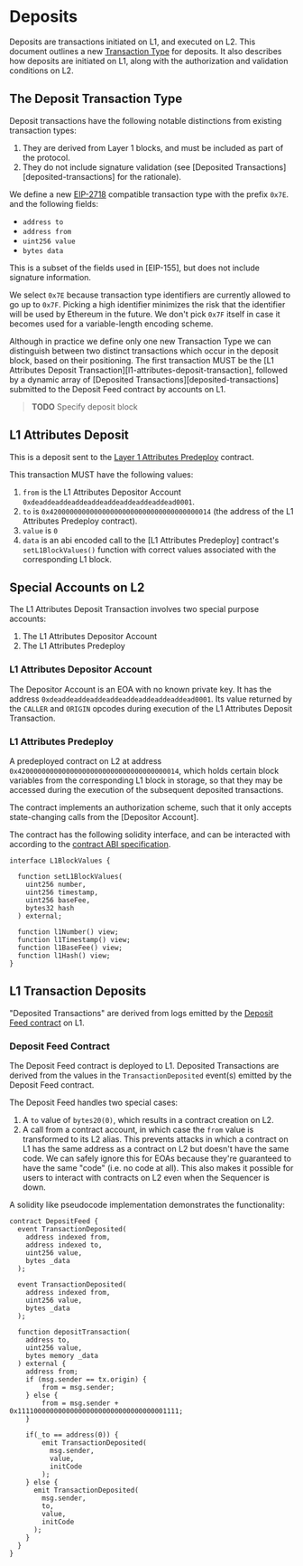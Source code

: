 # Deposits

Deposits are transactions initiated on L1, and executed on L2. This document outlines a new
[Transaction Type][transaction-type] for deposits. It also describes how deposits are initiated on
L1, along with the authorization and validation conditions on L2.

## The Deposit Transaction Type

Deposit transactions have the following notable distinctions from existing transaction types:

1. They are derived from Layer 1 blocks, and must be included as part of the protocol.
2. They do not include signature validation (see [Deposited Transactions][deposited-transactions] for the rationale).

We define a new [EIP-2718] compatible transaction type with the prefix `0x7E`.  and the following
fields:

<!-- ToDo: set to more GoLang like type defs? -->
- `address to`
- `address from`
- `uint256 value`
- `bytes data`

This is a subset of the fields used in [EIP-155], but does not include signature information.

We select `0x7E` because transaction type identifiers are currently allowed to go up to `0x7F`.
Picking a high identifier minimizes the risk that the identifier will be used by Ethereum in the
future. We don't pick `0x7F` itself in case it becomes used for a variable-length encoding scheme.

Although in practice we define only one new Transaction Type we can distinguish between two distinct
transactions which occur in the deposit block, based on their positioning. The first transaction
MUST be the [L1 Attributes Deposit Transaction][l1-attributes-deposit-transaction], followed by a
dynamic array of [Deposited Transactions][deposited-transactions] submitted to the Deposit Feed
contract by accounts on L1.

> **TODO** Specify deposit block


## L1 Attributes Deposit

[l1-attributes-deposit]: #l1-attributes-deposit

This is a deposit sent to the [Layer 1 Attributes Predeploy][l1-attributes-predeploy] contract.

This transaction MUST have the following values:

1. `from` is the L1 Attributes Depositor Account `0xdeaddeaddeaddeaddeaddeaddeaddeaddead0001`.
2. `to` is `0x4200000000000000000000000000000000000014` (the address of the L1 Attributes Predeploy
   contract).
3. `value` is `0`
4. `data` is an abi encoded call to the [L1 Attributes Predeploy] contract's `setL1BlockValues()`
   function with correct values associated with the corresponding L1 block.

## Special Accounts on L2

The L1 Attributes Deposit Transaction involves two special purpose accounts:

1. The L1 Attributes Depositor Account
2. The L1 Attributes Predeploy

### L1 Attributes Depositor Account

[l1-attributes-depositor-account]: #l1-attributes-depositor-account

The Depositor Account is an EOA with no known private key. It has the address
`0xdeaddeaddeaddeaddeaddeaddeaddeaddead0001`. Its value returned by the `CALLER` and `ORIGIN`
opcodes during execution of the L1 Attributes Deposit Transaction.

### L1 Attributes Predeploy

[l1-attributes-predeploy]: #l1-attributes-predeploy

A predeployed contract on L2 at address `0x4200000000000000000000000000000000000014`, which holds
certain block variables from the corresponding L1 block in storage, so that they may be accessed
during the execution of the subsequent deposited transactions.

The contract implements an authorization scheme, such that it only accepts state-changing calls from
the [Depositor Account].

The contract has the following solidity interface, and can be interacted with according to the
[contract ABI specification][ABI].


```solidity
interface L1BlockValues {

  function setL1BlockValues(
    uint256 number,
    uint256 timestamp,
    uint256 baseFee,
    bytes32 hash
  ) external;

  function l1Number() view;
  function l1Timestamp() view;
  function l1BaseFee() view;
  function l1Hash() view;
}
```

## L1 Transaction Deposits
[l1-transaction-deposits]: #l1-transaction-deposits

"Deposited Transactions" are derived from logs emitted by the [Deposit Feed
contract][deposit-feed-contract] on L1.

### Deposit Feed Contract

[deposit-feed-contract]: #deposit-feed-contract

The Deposit Feed contract is deployed to L1. Deposited Transactions are derived from the values in
the `TransactionDeposited` event(s) emitted by the Deposit Feed contract.

The Deposit Feed handles two special cases:

1. A `to` value of `bytes20(0)`, which results in a contract creation on L2.
2. A call from a contract account, in which case the `from` value is transformed to its L2 alias.
   This prevents attacks in which a contract on L1 has the same address as a contract on L2 but
   doesn't have the same code. We can safely ignore this for EOAs because they're guaranteed to have
   the same "code" (i.e. no code at all). This also makes it possible for users to interact with
   contracts on L2 even when the Sequencer is down.

A solidity like pseudocode implementation demonstrates the functionality:

```solidity
contract DepositFeed {
  event TransactionDeposited(
    address indexed from,
    address indexed to,
    uint256 value,
    bytes _data
  );

  event TransactionDeposited(
    address indexed from,
    uint256 value,
    bytes _data
  );

  function depositTransaction(
    address to,
    uint256 value,
    bytes memory _data
  ) external {
    address from;
    if (msg.sender == tx.origin) {
        from = msg.sender;
    } else {
        from = msg.sender + 0x1111000000000000000000000000000000001111;
    }

    if(_to == address(0)) {
        emit TransactionDeposited(
          msg.sender,
          value,
          initCode
        );
    } else {
      emit TransactionDeposited(
        msg.sender,
        to,
        value,
        initCode
      );
    }
  }
}
```


<!-- All glossary references in this file. -->
[transaction-type]: /glossary.md#transaction-type

<!-- External links -->
[EIP-2718]: https://eips.ethereum.org/EIPS/eip-2718
[ABI]: https://docs.soliditylang.org/en/v0.8.10/abi-spec.html

